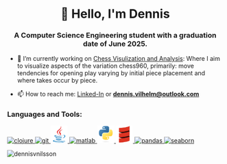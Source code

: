 <h1 align="center">👋 Hello, I'm Dennis</h1>
<h3 align="center">A Computer Science Engineering student with a graduation date of June 2025.</h3>


- 🔭 I’m currently working on [Chess Visulization and Analysis](https://github.com/users/DennisVNilsson/projects/2): Where I aim to visualize aspects of the variation chess960, primarily: move tendencies for opening play varying by initial piece placement and where takes occur by piece.

- 📫 How to reach me: [Linked-In](https://www.linkedin.com/in/dennisnilssonvilhelm/) or **dennis.vilhelm@outlook.com** 
</p>


<h3 align="left">Languages and Tools:</h3>
<p align="left"> <a href="https://clojure.org/" target="_blank"> <img src="https://upload.wikimedia.org/wikipedia/commons/5/5d/Clojure_logo.svg" alt="clojure" width="40" height="40"/> </a> <a href="https://git-scm.com/" target="_blank"> <img src="https://www.vectorlogo.zone/logos/git-scm/git-scm-icon.svg" alt="git" width="40" height="40"/> </a> <a href="https://www.java.com" target="_blank"> <img src="https://raw.githubusercontent.com/devicons/devicon/master/icons/java/java-original.svg" alt="java" width="40" height="40"/> </a> <a href="https://www.mathworks.com/" target="_blank"> <img src="https://raw.githubusercontent.com/simple-icons/simple-icons/master/icons/mathworks.svg" alt="matlab" width="40" height="40"/> </a> <a href="https://www.python.org" target="_blank"> <img src="https://raw.githubusercontent.com/devicons/devicon/master/icons/python/python-original.svg" alt="python" width="40" height="40"/> </a> <a href="https://www.scala-lang.org" target="_blank"> <img src="https://raw.githubusercontent.com/devicons/devicon/master/icons/scala/scala-original.svg" alt="scala" width="40" height="40"/> </a> <a href="https://pandas.pydata.org/" target="_blank"> <img src="https://camo.githubusercontent.com/981d48e57e23a4907cebc4eb481799b5882595ea978261f22a3e131dcd6ebee6/68747470733a2f2f70616e6461732e7079646174612e6f72672f7374617469632f696d672f70616e6461732e737667" alt="pandas" width="40" height="40"/> </a> <a href="https://seaborn.pydata.org/" target="_blank"> <img src="https://jehyunlee.github.io/2020/09/09/Python-DS-31-seaborn_upgrade/31-seaborn_upgrade_1.png" alt="seaborn" width="40" height="40"/> </a></p>





<p align="left"> <img src="https://komarev.com/ghpvc/?username=dennisvnilsson&label=Profile%20views&color=0e75b6&style=flat" alt="dennisvnilsson" /> </p>
<!--
**DennisVNilsson/DennisVNilsson** is a ✨ _special_ ✨ repository because its `README.md` (this file) appears on your GitHub profile.

Here are some ideas to get you started:

- 🔭 I’m currently working on ...
- 🌱 I’m currently learning ...
- 👯 I’m looking to collaborate on ...
- 🤔 I’m looking for help with ...
- 💬 Ask me about ...
- 📫 How to reach me: ...
- 😄 Pronouns: ...
- ⚡ Fun fact: ...
-->
